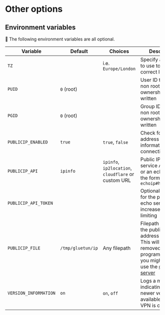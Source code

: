 # Other options

## Environment variables

💁 The following environment variables are all optional.

| Variable | Default | Choices | Description |
| --- | --- | --- | --- |
| `TZ` | | i.e. `Europe/London` | Specify a [timezone](https://en.wikipedia.org/wiki/List_of_tz_database_time_zones#List) to use to have correct log times |
| `PUID` | `0` (root) | | User ID to run as non root and for ownership of files written |
| `PGID` | `0` (root) | | Group ID to run as non root and for ownership of files written |
| `PUBLICIP_ENABLED` | `true` | `true`, `false` | Check for public IP address information on VPN connection |
| `PUBLICIP_API` | `ipinfo` | `ipinfo`, `ip2location`, `cloudflare` or custom URL | Public IP echo service API to use or an echoip URL in the form `echoip#https://xyz` |
| `PUBLICIP_API_TOKEN` | | | Optional API token for the public IP echo service to increase rate limiting |
| `PUBLICIP_FILE` | `/tmp/gluetun/ip` | Any filepath | Filepath to store the public IP address assigned. This will be removed in the `v4` program, instead you might want to use the [control server](../advanced/control-server.md) |
| `VERSION_INFORMATION` | `on` | `on`, `off` | Logs a message indicating if a newer version is available once the VPN is connected |
